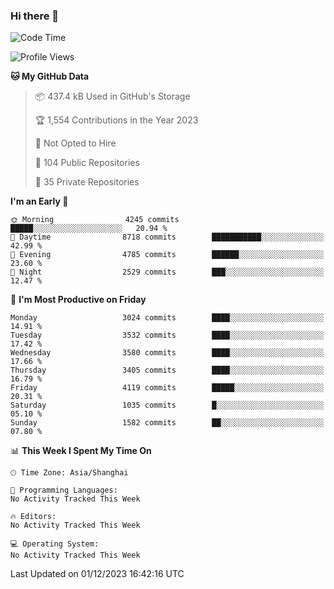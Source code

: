 ### Hi there 👋

<!--
**qbosen/qbosen** is a ✨ _special_ ✨ repository because its `README.md` (this file) appears on your GitHub profile.

Here are some ideas to get you started:

- 🔭 I’m currently working on ...
- 🌱 I’m currently learning ...
- 👯 I’m looking to collaborate on ...
- 🤔 I’m looking for help with ...
- 💬 Ask me about ...
- 📫 How to reach me: ...
- 😄 Pronouns: ...
- ⚡ Fun fact: ...
-->

<!--START_SECTION:waka-->
![Code Time](http://img.shields.io/badge/Code%20Time-2%2C111%20hrs%2036%20mins-blue)

![Profile Views](http://img.shields.io/badge/Profile%20Views-55-blue)

**🐱 My GitHub Data** 

> 📦 437.4 kB Used in GitHub's Storage 
 > 
> 🏆 1,554 Contributions in the Year 2023
 > 
> 🚫 Not Opted to Hire
 > 
> 📜 104 Public Repositories 
 > 
> 🔑 35 Private Repositories 
 > 
**I'm an Early 🐤** 

```text
🌞 Morning                4245 commits        █████░░░░░░░░░░░░░░░░░░░░   20.94 % 
🌆 Daytime                8718 commits        ███████████░░░░░░░░░░░░░░   42.99 % 
🌃 Evening                4785 commits        ██████░░░░░░░░░░░░░░░░░░░   23.60 % 
🌙 Night                  2529 commits        ███░░░░░░░░░░░░░░░░░░░░░░   12.47 % 
```
📅 **I'm Most Productive on Friday** 

```text
Monday                   3024 commits        ████░░░░░░░░░░░░░░░░░░░░░   14.91 % 
Tuesday                  3532 commits        ████░░░░░░░░░░░░░░░░░░░░░   17.42 % 
Wednesday                3580 commits        ████░░░░░░░░░░░░░░░░░░░░░   17.66 % 
Thursday                 3405 commits        ████░░░░░░░░░░░░░░░░░░░░░   16.79 % 
Friday                   4119 commits        █████░░░░░░░░░░░░░░░░░░░░   20.31 % 
Saturday                 1035 commits        █░░░░░░░░░░░░░░░░░░░░░░░░   05.10 % 
Sunday                   1582 commits        ██░░░░░░░░░░░░░░░░░░░░░░░   07.80 % 
```


📊 **This Week I Spent My Time On** 

```text
🕑︎ Time Zone: Asia/Shanghai

💬 Programming Languages: 
No Activity Tracked This Week

🔥 Editors: 
No Activity Tracked This Week

💻 Operating System: 
No Activity Tracked This Week
```


 Last Updated on 01/12/2023 16:42:16 UTC
<!--END_SECTION:waka-->
